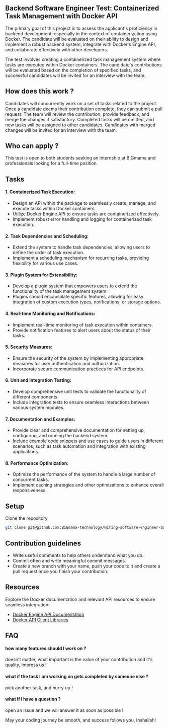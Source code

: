 ## Backend Software Engineer Test: Containerized Task Management with Docker API

The primary goal of this project is to assess the applicant's proficiency in backend development, especially in the context of containerization using Docker. The candidate will be evaluated on their ability to design and implement a robust backend system, integrate with Docker's Engine API, and collaborate effectively with other developers.

The test involves creating a containerized task management system where tasks are executed within Docker containers. The candidate's contributions will be evaluated based on the completion of specified tasks, and successful candidates will be invited for an interview with the team.

## How does this work ?

Candidates will concurrently work on a set of tasks related to the project. Once a candidate deems their contribution complete, they can submit a pull request. The team will review the contribution, provide feedback, and merge the changes if satisfactory. Completed tasks will be omitted, and new tasks will be assigned to other candidates. Candidates with merged changes will be invited for an interview with the team.


## Who can apply ?

This test is open to both students seeking an internship at BIGmama and professionals looking for a full-time position.


## Tasks

#### 1. Containerized Task Execution:
   - Design an API within the package to seamlessly create, manage, and execute tasks within Docker containers.
   - Utilize Docker Engine API to ensure tasks are containerized effectively.
   - Implement robust error handling and logging for containerized task execution.

#### 2. Task Dependencies and Scheduling:
   - Extend the system to handle task dependencies, allowing users to define the order of task execution.
   - Implement a scheduling mechanism for recurring tasks, providing flexibility for various use cases.

#### 3. Plugin System for Extensibility:
   - Develop a plugin system that empowers users to extend the functionality of the task management system.
   - Plugins should encapsulate specific features, allowing for easy integration of custom execution types, notifications, or storage options.

#### 4. Real-time Monitoring and Notifications:
   - Implement real-time monitoring of task execution within containers.
   - Provide notification features to alert users about the status of their tasks.

#### 5. Security Measures:
   - Ensure the security of the system by implementing appropriate measures for user authentication and authorization.
   - Incorporate secure communication practices for API endpoints.

#### 6. Unit and Integration Testing:
   - Develop comprehensive unit tests to validate the functionality of different components.
   - Include integration tests to ensure seamless interactions between various system modules.

#### 7. Documentation and Examples:
   - Provide clear and comprehensive documentation for setting up, configuring, and running the backend system.
   - Include example code snippets and use cases to guide users in different scenarios, such as task automation and integration with existing applications.

#### 8. Performance Optimization:
   - Optimize the performance of the system to handle a large number of concurrent tasks.
   - Implement caching strategies and other optimizations to enhance overall responsiveness.


## Setup

Clone the repository
```bash
git clone git@github.com:BIGmama-technology/Hiring-software-engineer-backend.git 
```


## Contribution guidelines

- Write useful comments to help others understand what you do.
- Commit often and write meaningful commit messages.
- Create a new branch with your name, push your code to it and create a pull request once you finish your contribution.


## Resources
Explore the Docker documentation and relevant API resources to ensure seamless integration:

- [Docker Engine API Documentation](https://docs.docker.com/engine/api/)
- [Docker API Client Libraries](https://docs.docker.com/engine/api/sdk/)


## FAQ

#### how many features should I work on ?
doesn't matter, what important is the value of your contribution and it's quality, impress us !

#### what if the task I am working on gets completed by someone else ?
pick another task, and hurry up !

#### what if I have a question ?
open an issue and we will answer it as soon as possible !

May your coding journey be smooth, and success follows you, Inshallah!